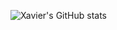 ![Xavier's GitHub stats](https://github-readme-stats.vercel.app/api?username=sujyrokimora&count_private=true)